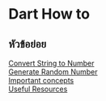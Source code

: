 # Dart How to


## หัวข้อย่อย
  [Convert String to Number](https://github.com/soonklang/dart-tutorial/blob/main/10.%20Dart%20How%20to/Convert%20String%20To%20Number.md)
  <br>
  [Generate Random Number](https://github.com/soonklang/dart-tutorial/blob/main/10.%20Dart%20How%20to/Generate%20Random%20Number.md)
  <br>
  [Important concepts](https://github.com/soonklang/dart-tutorial/blob/main/10.%20Dart%20How%20to/Important%20concepts.md)
  <br>
  [Useful Resources](https://github.com/soonklang/dart-tutorial/blob/main/10.%20Dart%20How%20to/Useful%20Resources.md)
  <br>
